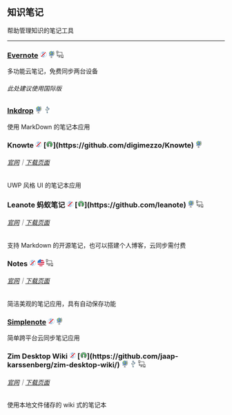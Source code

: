 ## 知识笔记

帮助管理知识的笔记工具

---

### [Evernote](https://evernote.com/) ![](../assets/free.png) ![](../assets/earth-globe.png) ![](../assets/multi_platform.png)

多功能云笔记，免费同步两台设备

###### 此处建议使用国际版

### [Inkdrop](https://www.inkdrop.info/) ![](../assets/earth-globe.png) ![](../assets/usb.png)

使用 MarkDown 的笔记本应用

### Knowte ![](../assets/free.png) [![](../assets/open-source-icon.png "GPL 3.0@GitHub: https://github.com/digimezzo/Knowte")](https://github.com/digimezzo/Knowte) ![](../assets/earth-globe.png)

###### [官网](http://www.digimezzo.com/software/knowte-2/)｜[下载页面](http://www.digimezzo.com/content/software/knowte/)

UWP 风格 UI 的笔记本应用

### Leanote 蚂蚁笔记 ![](../assets/free.png) [![](../assets/open-source-icon.png "GPL 2.0+@GitHub: https://github.com/leanote")](https://github.com/leanote) ![](../assets/earth-globe.png) ![](../assets/multi_platform.png)

###### [官网](https://leanote.com/)｜[下载页面](http://app.leanote.com/)

支持 Markdown 的开源笔记，也可以搭建个人博客，云同步需付费

### Notes ![](../assets/free.png) ![](../assets/united-states.png)  ![](../assets/multi_platform.png)

###### [官网](http://www.get-notes.com/)｜[下载页面](http://www.get-notes.com/download)

简洁美观的笔记应用，具有自动保存功能

### [Simplenote](https://simplenote.com/) ![](../assets/free.png) ![](../assets/earth-globe.png)

简单跨平台云同步笔记应用

### Zim Desktop Wiki ![](../assets/free.png) [![](../assets/open-source-icon.png "GPL 2.0@GitHub: https://github.com/jaap-karssenberg/zim-desktop-wiki/")](https://github.com/jaap-karssenberg/zim-desktop-wiki/) ![](../assets/earth-globe.png) ![](../assets/usb.png) ![](../assets/multi_platform.png)

###### [官网](http://zim-wiki.org/index.html)｜[下载页面](http://zim-wiki.org/downloads.html)

使用本地文件储存的 wiki 式的笔记本
